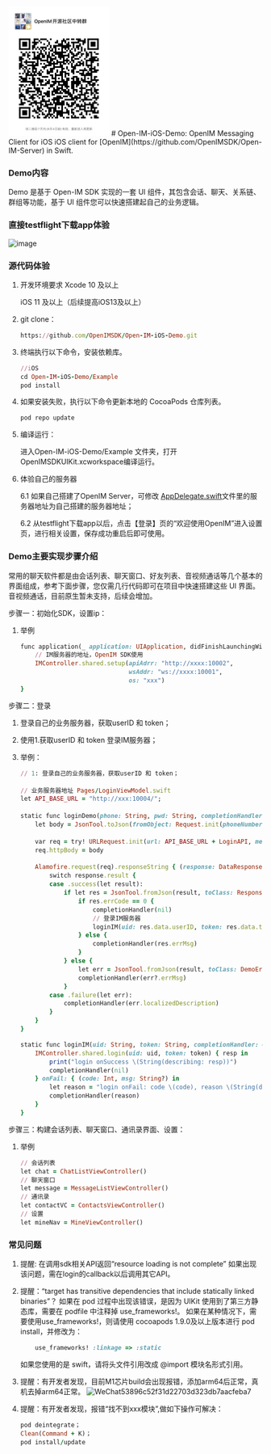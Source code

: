 <img src="https://github.com/OpenIMSDK/OpenIM-Docs/blob/main/docs/images/WechatIMG20.jpeg" alt="image" style="width: 200px; " />
# Open-IM-iOS-Demo: OpenIM Messaging Client for iOS
iOS client for [OpenIM](https://github.com/OpenIMSDK/Open-IM-Server) in Swift.

### Demo内容
Demo 是基于 Open-IM SDK 实现的一套 UI 组件，其包含会话、聊天、关系链、群组等功能，基于 UI 组件您可以快速搭建起自己的业务逻辑。

### 直接testflight下载app体验

<img src="https://github.com/OpenIMSDK/OpenIM-Docs/blob/main/docs/images/ios_native.png" alt="image" style="width: 200px; " />

### 源代码体验

1. 开发环境要求
    Xcode 10 及以上
    
    iOS 11 及以上（后续提高iOS13及以上）

2. git clone：
    ```ruby
    https://github.com/OpenIMSDK/Open-IM-iOS-Demo.git
    ```

3. 终端执行以下命令，安装依赖库。

    ```ruby
    //iOS
    cd Open-IM-iOS-Demo/Example
    pod install
    ```
4. 如果安装失败，执行以下命令更新本地的 CocoaPods 仓库列表。
    ```ruby
    pod repo update
    ```
5. 编译运行：

    进入Open-IM-iOS-Demo/Example 文件夹，打开OpenIMSDKUIKit.xcworkspace编译运行。
    
6. 体验自己的服务器
 
     6.1 如果自己搭建了OpenIM Server，可修改 [AppDelegate.swift](https://github.com/OpenIMSDK/Open-IM-iOS-Demo/blob/main/Example/OpenIMSDKUIKit/AppDelegate.swift)文件里的服务器地址为自己搭建的服务器地址；

    6.2 从testflight下载app以后，点击【登录】页的“欢迎使用OpenIM”进入设置页，进行相关设置，保存成功重启后即可使用。
    
### Demo主要实现步骤介绍

常用的聊天软件都是由会话列表、聊天窗口、好友列表、音视频通话等几个基本的界面组成，参考下面步骤，您仅需几行代码即可在项目中快速搭建这些 UI 界面。
音视频通话，目前原生暂未支持，后续会增加。
    
步骤一：初始化SDK，设置ip：
1. 举例
    ```ruby
    func application(_ application: UIApplication, didFinishLaunchingWithOptions launchOptions: [UIApplication.LaunchOptionsKey: Any]?) -> Bool {
        // IM服务器的地址，OpenIM SDK使用
        IMController.shared.setup(apiAdrr: "http://xxxx:10002",
                                  wsAddr: "ws://xxxx:10001",
                                  os: "xxx")
    }
    ```

步骤二：登录
1. 登录自己的业务服务器，获取userID 和 token；
2. 使用1.获取userID 和 token 登录IM服务器；
3. 举例：
    ```ruby
    // 1: 登录自己的业务服务器，获取userID 和 token；
    
    // 业务服务器地址 Pages/LoginViewModel.swift
    let API_BASE_URL = "http://xxx:10004/";

    static func loginDemo(phone: String, pwd: String, completionHandler: @escaping ((_ errMsg: String?) -> Void)) {
        let body = JsonTool.toJson(fromObject: Request.init(phoneNumber: phone, pwd: pwd)).data(using: .utf8)
        
        var req = try! URLRequest.init(url: API_BASE_URL + LoginAPI, method: .post)
        req.httpBody = body
        
        Alamofire.request(req).responseString { (response: DataResponse<String>) in
            switch response.result {
            case .success(let result):
                if let res = JsonTool.fromJson(result, toClass: Response.self) {
                    if res.errCode == 0 {
                        completionHandler(nil)
                        // 登录IM服务器
                        loginIM(uid: res.data.userID, token: res.data.token, completionHandler: completionHandler)
                    } else {
                        completionHandler(res.errMsg)
                    }
                } else {
                    let err = JsonTool.fromJson(result, toClass: DemoError.self)
                    completionHandler(err?.errMsg)
                }
            case .failure(let err):
                completionHandler(err.localizedDescription)
            }
        }
    }
    ```
        
    ```ruby
    static func loginIM(uid: String, token: String, completionHandler: @escaping ((_ errMsg: String?) -> Void)) {
        IMController.shared.login(uid: uid, token: token) { resp in
            print("login onSuccess \(String(describing: resp))")
            completionHandler(nil)
        } onFail: { (code: Int, msg: String?) in
            let reason = "login onFail: code \(code), reason \(String(describing: msg))"
            completionHandler(reason)
        }
    }
    ```
    
步骤三：构建会话列表、聊天窗口、通讯录界面、设置：
1. 举例
    ```ruby
    // 会话列表
    let chat = ChatListViewController()
    // 聊天窗口
    let message = MessageListViewController()
    // 通讯录
    let contactVC = ContactsViewController()
    // 设置
    let mineNav = MineViewController()        
    ```


### 常见问题

1. 提醒: 在调用sdk相关API返回“resource loading is not complete”
    如果出现该问题，需在login的callback以后调用其它API。

2. 提醒：“target has transitive dependencies that include statically linked binaries”？
    如果在 pod 过程中出现该错误，是因为 UIKit 使用到了第三方静态库，需要在 podfile 中注释掉 use_frameworks!。
    如果在某种情况下，需要使用use_frameworks!，则请使用 cocoapods 1.9.0及以上版本进行 pod install，并修改为：
    ```ruby
        use_frameworks! :linkage => :static
    ```
    如果您使用的是 swift，请将头文件引用改成 @import 模块名形式引用。
3. 提醒：有开发者发现，目前M1芯片build会出现报错，添加arm64后正常，真机去掉arm64正常。
![WeChat53896c52f31d22703d323db7aacfeba7](https://user-images.githubusercontent.com/99468005/177078181-7c7614b6-4282-4f1f-bf4a-e7af105ec4b6.png)
4. 提醒：有开发者发现，报错“找不到xxx模块”,做如下操作可解决：
    ```ruby
    pod deintegrate；
    Clean(Command + K)；
    pod install/update
    ```

